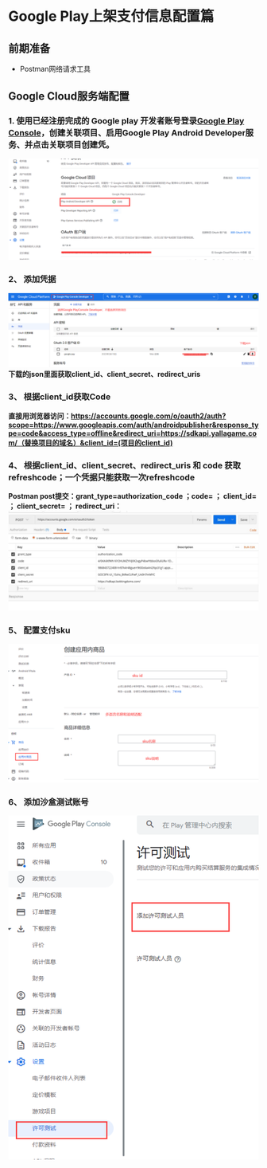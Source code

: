 # Google Play上架支付信息配置篇

## 前期准备
- Postman网络请求工具
## Google Cloud服务端配置
### 1. 使用已经注册完成的 Google play 开发者账号登录[Google Play Console][1]，创建关联项目、启用Google Play Android Developer服务、并点击关联项目创建凭。
[1]:<https://play.google.com/console/developers> 
![img.png](image/pay/img.png)
### 2、 添加凭据
![img_1.png](image/pay/img_1.png)
**下载的json里面获取client_id、client_secret、redirect_uris**
### 3、 根据client_id获取Code
**直接用浏览器访问：https://accounts.google.com/o/oauth2/auth?scope=https://www.googleapis.com/auth/androidpublisher&response_type=code&access_type=offline&redirect_uri=https://sdkapi.yallagame.com/（替换项目的域名）&client_id=(项目的client_id)**
### 4、 根据client_id、client_secret、redirect_uris 和 code 获取refreshcode；一个凭据只能获取一次refreshcode
**Postman post提交：grant_type=authorization_code ；code= ； client_id= ； client_secret=  ； redirect_uri：**
![img_2.png](image/pay/img_2.png)
### 5、 配置支付sku
![img_3.png](image/pay/img_3.png)
### 6、 添加沙盒测试账号
![img_4.png](image/pay/img_4.png)